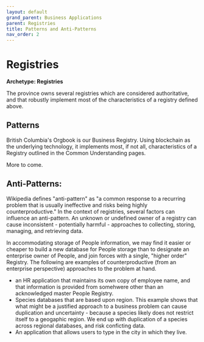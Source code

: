 ```yaml
---
layout: default
grand_parent: Business Applications
parent: Registries
title: Patterns and Anti-Patterns
nav_order: 2
---
```


# Registries

**Archetype: Registries**

The province owns several registries which are considered authoritative, and that robustly implement most of the characteristics of a registry defined above.  

## Patterns  

British Columbia's Orgbook is our Business Registry.  Using blockchain as the underlying technology, it implements most, if not all, characteristics of a Registry outlined in the Common Understanding pages.

More to come.


## Anti-Patterns:

Wikipedia defines "anti-pattern" as "a common response to a recurring problem that is usually ineffective and risks being highly counterproductive."  In the context of registries, several factors can influence an anti-pattern.  An unknown or undefined owner of a registry can cause inconsistent - potentially harmful - approaches to collecting, storing, managing, and retrieving data.  

In accommodating storage of People information, we may find it easier or cheaper to build a new database for People storage than to designate an enterprise owner of People, and join forces with a single, "higher order" Registry. The following are examples of counterproductive (from an enterprise perspective) approaches to the problem at hand.

- an HR application that maintains its own copy of employee name, and that information is provided from somehwere other than an acknowledged master People Registry.
- Species databases that are based upon region.  This example shows that what might be a justified approach to a business problem can cause duplication and uncertainty - because a species likely does not restrict itself to a geogaphic region.  We end up with duplication of a species across regional databases, and risk conficting data.
- An application that allows users to type in the city in which they live.

